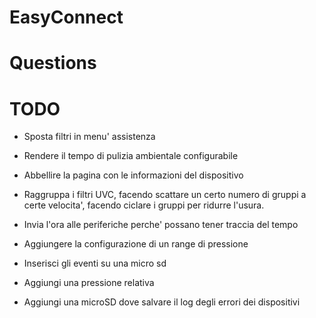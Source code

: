 # EasyConnect


# Questions

# TODO
 - Sposta filtri in menu' assistenza
 - Rendere il tempo di pulizia ambientale configurabile

 - Abbellire la pagina con le informazioni del dispositivo
 - Raggruppa i filtri UVC, facendo scattare un certo numero di gruppi a certe velocita', facendo ciclare i gruppi per ridurre l'usura.

 - Invia l'ora alle periferiche perche' possano tener traccia del tempo
 - Aggiungere la configurazione di un range di pressione
 - Inserisci gli eventi su una micro sd
 - Aggiungi una pressione relativa
 - Aggiungi una microSD dove salvare il log degli errori dei dispositivi
